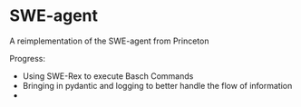 # SWE-agent
A reimplementation of the SWE-agent from Princeton

Progress:
  - Using SWE-Rex to execute Basch Commands
  - Bringing in pydantic and logging to better handle the flow of information
  - 
